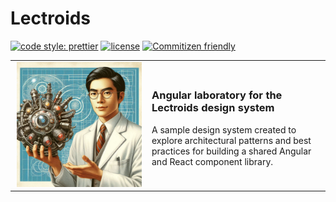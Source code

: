 # Lectroids

[![code style: prettier](https://img.shields.io/badge/code_style-prettier-ff69b4.svg)](https://github.com/prettier/prettier)
[![license](https://img.shields.io/badge/license-BSD-green.svg)](https://github.com/yoyodyne-build/yoyodyne-design/blob/main/packages/lectroids-angular/LICENSE)
[![Commitizen friendly](https://img.shields.io/badge/commitizen-friendly-brightgreen.svg)](http://commitizen.github.io/cz-cli/)

<table style="border:none">
  <tbody>
  <tr>
    <td style="border:none;min-width:205px;text-align:center">
      <img src="https://raw.githubusercontent.com/yoyodyne-build/yoyodyne-design/main/images/hikita.png" alt="stylized professor hikita" style="min-width:200px;min-height:200px" width="200" height="200">
    </td>
    <td style="border:none">
      <h3>Angular laboratory for the Lectroids design system</h3>
      <p>
        A sample design system created to explore architectural patterns and best practices for
        building a shared Angular and React component library.
      </p>
    </td>
  </tr>
  </tbody>
</table>
